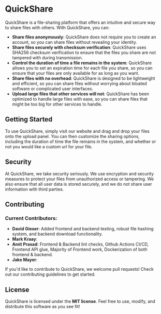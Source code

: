# QuickShare
QuickShare is a file-sharing platform that offers an intuitive and secure way to share files with others. With QuickShare, you can:

- **Share files anonymously**: QuickShare does not require you to create an account, so you can share files without revealing your identity.
- **Share files securely with checksum verification**: QuickShare uses SHA256 checksum verification to ensure that the files you share are not tampered with during transmission.
- **Control the duration of time a file remains in the system**: QuickShare allows you to set an expiration time for each file you share, so you can ensure that your files are only available for as long as you want.
- **Share files with no overhead**: QuickShare is designed to be lightweight and efficient, so you can share files without worrying about bloated software or complicated user interfaces.
- **Upload large files that other services will not**: QuickShare has been optimized to handle large files with ease, so you can share files that might be too big for other services to handle.

## Getting Started
To use QuickShare, simply visit our website and drag and drop your files onto the upload panel. You can then customize the sharing options, including the duration of time the file remains in the system, and whether or not you would like a custom url for your file.

## Security
At QuickShare, we take security seriously. We use encryption and security measures to protect your files from unauthorized access or tampering. We also ensure that all user data is stored securely, and we do not share user information with third parties.

## Contributing
### Current Contributors:
- **David Gieser**: Added frontend and backend testing, robust file hashing system, and backend download functionality.
- **Mark Kraay**:  
- **Amit Prasad**: Frontend & Backend lint checks, Github Actions CI/CD, Frontend API glue, Majority of Frontend work, Dockerization of both frontend & backend.
- **Jake Mayer**: 

If you'd like to contribute to QuickShare, we welcome pull requests! Check out our contributing guidelines to get started.

## License
QuickShare is licensed under the **MIT license**. Feel free to use, modify, and distribute this software as you see fit!
